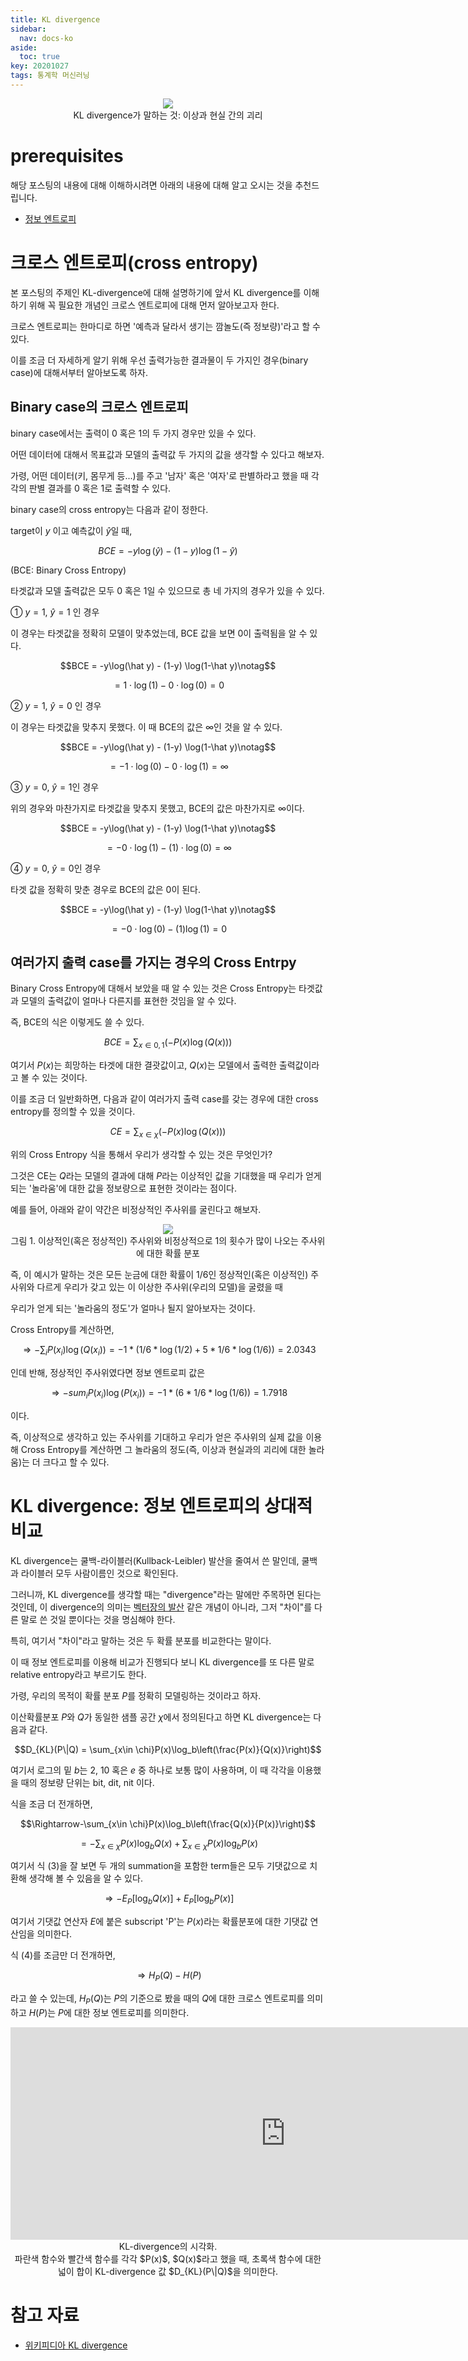 ```yaml
---
title: KL divergence
sidebar:
  nav: docs-ko
aside:
  toc: true
key: 20201027
tags: 통계학 머신러닝
---
```


<p align = "center">
  <img src = "https://raw.githubusercontent.com/angeloyeo/angeloyeo.github.io/master/pics/2020-10-27-KL_divergence/pic1.png">
  <br>
  KL divergence가 말하는 것: 이상과 현실 간의 괴리
</p>

# prerequisites

해당 포스팅의 내용에 대해 이해하시려면 아래의 내용에 대해 알고 오시는 것을 추천드립니다.

* [정보 엔트로피](https://angeloyeo.github.io/2020/10/26/information_entropy.html)

# 크로스 엔트로피(cross entropy)

본 포스팅의 주제인 KL-divergence에 대해 설명하기에 앞서 KL divergence를 이해하기 위해 꼭 필요한 개념인 크로스 엔트로피에 대해 먼저 알아보고자 한다.

크로스 엔트로피는 한마디로 하면 '예측과 달라서 생기는 깜놀도(즉 정보량)'라고 할 수 있다.

이를 조금 더 자세하게 알기 위해 우선 출력가능한 결과물이 두 가지인 경우(binary case)에 대해서부터 알아보도록 하자.

## Binary case의 크로스 엔트로피

binary case에서는 출력이 0 혹은 1의 두 가지 경우만 있을 수 있다.

어떤 데이터에 대해서 목표값과 모델의 출력값 두 가지의 값을 생각할 수 있다고 해보자.

가령, 어떤 데이터(키, 몸무게 등...)를 주고 '남자' 혹은 '여자'로 판별하라고 했을 때 각각의 판별 결과를 0 혹은 1로 출력할 수 있다.

binary case의 cross entropy는 다음과 같이 정한다.

target이 $y$ 이고 예측값이 $\hat{y}$일 때,

$$BCE = -y\log(\hat y) - (1-y) \log(1-\hat y)$$

(BCE: Binary Cross Entropy)

타겟값과 모델 출력값은 모두 0 혹은 1일 수 있으므로 총 네 가지의 경우가 있을 수 있다.

① $y=1$, $\hat y = 1$ 인 경우

이 경우는 타겟값을 정확히 모델이 맞추었는데, BCE 값을 보면 0이 출력됨을 알 수 있다.

$$BCE = -y\log(\hat y) - (1-y) \log(1-\hat y)\notag$$

$$=1\cdot \log(1) - 0 \cdot \log(0) = 0$$

② $y=1$, $\hat y = 0$ 인 경우

이 경우는 타겟값을 맞추지 못했다. 이 때 BCE의 값은 $\infty$인 것을 알 수 있다.

$$BCE = -y\log(\hat y) - (1-y) \log(1-\hat y)\notag$$

$$=-1\cdot \log(0) -0\cdot \log(1) = \infty$$

③ $y=0$, $\hat y = 1$인 경우

위의 경우와 마찬가지로 타겟값을 맞추지 못했고, BCE의 값은 마찬가지로 $\infty$이다.

$$BCE = -y\log(\hat y) - (1-y) \log(1-\hat y)\notag$$

$$=-0\cdot \log(1) - (1)\cdot\log(0) = \infty$$

④ $y=0$, $\hat y = 0$인 경우

타겟 값을 정확히 맞춘 경우로 BCE의 값은 0이 된다.

$$BCE = -y\log(\hat y) - (1-y) \log(1-\hat y)\notag$$

$$=-0\cdot\log(0) - (1)\log(1) = 0$$

## 여러가지 출력 case를 가지는 경우의 Cross Entrpy

Binary Cross Entropy에 대해서 보았을 때 알 수 있는 것은 Cross Entropy는 타겟값과 모델의 출력값이 얼마나 다른지를 표현한 것임을 알 수 있다.

즉, BCE의 식은 이렇게도 쓸 수 있다.

$$BCE = \sum_{x\in{0, 1}}\left(-P(x)\log(Q(x))\right)$$

여기서 $P(x)$는 희망하는 타겟에 대한 결괏값이고, $Q(x)$는 모델에서 출력한 출력값이라고 볼 수 있는 것이다.

이를 조금 더 일반화하면, 다음과 같이 여러가지 출력 case를 갖는 경우에 대한 cross entropy를 정의할 수 있을 것이다.

$$CE = \sum_{x\in\chi}\left(-P(x)\log(Q(x))\right)$$

위의 Cross Entropy 식을 통해서 우리가 생각할 수 있는 것은 무엇인가?

그것은 CE는 $Q$라는 모델의 결과에 대해 $P$라는 이상적인 값을 기대했을 때 우리가 얻게되는 '놀라움'에 대한 값을 정보량으로 표현한 것이라는 점이다.

예를 들어, 아래와 같이 약간은 비정상적인 주사위를 굴린다고 해보자.

<p align = "center">
  <img src = "https://raw.githubusercontent.com/angeloyeo/angeloyeo.github.io/master/pics/2020-10-27-KL_divergence/pic2.png">
  <br>
  그림 1. 이상적인(혹은 정상적인) 주사위와 비정상적으로 1의 횟수가 많이 나오는 주사위에 대한 확률 분포
</p>

즉, 이 예시가 말하는 것은 모든 눈금에 대한 확률이 1/6인 정상적인(혹은 이상적인) 주사위와 다르게 우리가 갖고 있는 이 이상한 주사위(우리의 모델)을 굴렸을 때

우리가 얻게 되는 '놀라움의 정도'가 얼마나 될지 알아보자는 것이다.

Cross Entropy를 계산하면,

$$\Rightarrow -\sum_i P(x_i)\log(Q(x_i)) = -1 * (1/6 * \log(1/2) + 5 * 1/6 * \log(1/6)) = 2.0343$$

인데 반해, 정상적인 주사위였다면 정보 엔트로피 값은

$$\Rightarrow -sum_i P(x_i)\log(P(x_i)) = -1 * (6 * 1/6 * \log(1/6)) = 1.7918$$

이다.

즉, 이상적으로 생각하고 있는 주사위를 기대하고 우리가 얻은 주사위의 실제 값을 이용해 Cross Entropy를 계산하면 그 놀라움의 정도(즉, 이상과 현실과의 괴리에 대한 놀라움)는 더 크다고 할 수 있다.


# KL divergence: 정보 엔트로피의 상대적 비교

KL divergence는 쿨백-라이블러(Kullback-Leibler) 발산을 줄여서 쓴 말인데, 쿨백과 라이블러 모두 사람이름인 것으로 확인된다. 

그러니까, KL divergence를 생각할 때는 "divergence"라는 말에만 주목하면 된다는 것인데, 이 divergence의 의미는 [벡터장의 발산](https://angeloyeo.github.io/2019/08/25/divergence.html) 같은 개념이 아니라, 그저 "차이"를 다른 말로 쓴 것일 뿐이다는 것을 명심해야 한다.

특히, 여기서 "차이"라고 말하는 것은 두 확률 분포를 비교한다는 말이다.

이 때 정보 엔트로피를 이용해 비교가 진행되다 보니 KL divergence를 또 다른 말로 relative entropy라고 부르기도 한다.


가령, 우리의 목적이 확률 분포 $P$를 정확히 모델링하는 것이라고 하자.


이산확률분포 $P$와 $Q$가 동일한 샘플 공간 $\chi$에서 정의된다고 하면 KL divergence는 다음과 같다.

$$D_{KL}(P\|Q) = \sum_{x\in \chi}P(x)\log_b\left(\frac{P(x)}{Q(x)}\right)$$

여기서 로그의 밑 $b$는 2, 10 혹은 $e$ 중 하나로 보통 많이 사용하며, 이 때 각각을 이용했을 때의 정보량 단위는 bit, dit, nit 이다.

식을 조금 더 전개하면,

$$\Rightarrow-\sum_{x\in \chi}P(x)\log_b\left(\frac{Q(x)}{P(x)}\right)$$

$$=-\sum_{x\in\chi}P(x)\log_b Q(x) + \sum_{x\in\chi}P(x)\log_b P(x)$$

[//]:# (식 3)

여기서 식 (3)을 잘 보면 두 개의 summation을 포함한 term들은 모두 기댓값으로 치환해 생각해 볼 수 있음을 알 수 있다.

$$\Rightarrow -E_P[\log_bQ(x)]+E_P[\log_bP(x)]$$

여기서 기댓값 연산자 $E$에 붙은 subscript 'P'는 $P(x)$라는 확률분포에 대한 기댓값 연산임을 의미한다.

식 (4)를 조금만 더 전개하면,

$$\Rightarrow H_P(Q) - H(P)$$

라고 쓸 수 있는데, $H_P(Q)$는 $P$의 기준으로 봤을 때의 $Q$에 대한 크로스 엔트로피를 의미하고 $H(P)$는 $P$에 대한 정보 엔트로피를 의미한다.

<p align = "center">
  <iframe width ="880" height = "340" src="https://angeloyeo.github.io/p5/2020-10-27-KL_divergence/" frameborder = "0"></iframe>
    <br>
    KL-divergence의 시각화. 
    <br>
    파란색 함수와 빨간색 함수를 각각 $P(x)$, $Q(x)$라고 했을 때, 초록색 함수에 대한 넓이 합이 KL-divergence 값 $D_{KL}(P\|Q)$을 의미한다.
</p>

# 참고 자료

* [위키피디아 KL divergence](https://en.wikipedia.org/wiki/Kullback%E2%80%93Leibler_divergence)